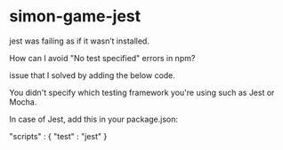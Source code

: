 # simon-game-jest

jest was failing as if it wasn’t installed.

How can I avoid "No test specified" errors in npm?

issue that I solved by adding the below code.

You didn't specify which testing framework you're using such as Jest or Mocha.

In case of Jest, add this in your package.json:

"scripts" : { 
    "test" : "jest" 
 }